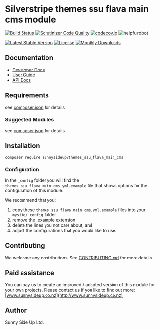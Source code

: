 # Silverstripe themes ssu flava main cms module
[![Build Status](https://travis-ci.org/sunnysideup/silverstripe-themes_ssu_flava_main_cms.svg?branch=master)](https://travis-ci.org/sunnysideup/silverstripe-themes_ssu_flava_main_cms)
[![Scrutinizer Code Quality](https://scrutinizer-ci.com/g/sunnysideup/silverstripe-themes_ssu_flava_main_cms/badges/quality-score.png?b=master)](https://scrutinizer-ci.com/g/sunnysideup/silverstripe-themes_ssu_flava_main_cms/?branch=master)
[![codecov.io](https://codecov.io/github/sunnysideup/silverstripe-themes_ssu_flava_main_cms/coverage.svg?branch=master)](https://codecov.io/github/sunnysideup/silverstripe-themes_ssu_flava_main_cms?branch=master)
![helpfulrobot](https://helpfulrobot.io/sunnysideup/themes_ssu_flava_main_cms/badge)

[![Latest Stable Version](https://poser.pugx.org/sunnysideup/themes_ssu_flava_main_cms/version)](https://packagist.org/packages/sunnysideup/themes_ssu_flava_main_cms)
[![License](https://poser.pugx.org/sunnysideup/themes_ssu_flava_main_cms/license)](https://packagist.org/packages/sunnysideup/themes_ssu_flava_main_cms)
[![Monthly Downloads](https://poser.pugx.org/sunnysideup/themes_ssu_flava_main_cms/d/monthly)](https://packagist.org/packages/sunnysideup/themes_ssu_flava_main_cms)


## Documentation



 * [Developer Docs](docs/en/INDEX.md)
 * [User Guide](docs/en/userguide.md)
 * [API Docs](http://docs.ssmods.com/sunnysideup/themes_ssu_flava_main_cms/classes.xhtml)

## Requirements



see [composer.json](composer.json) for details

### Suggested Modules



see [composer.json](composer.json) for details


## Installation


```
composer require sunnysideup/themes_ssu_flava_main_cms
```

### Configuration



In the `_config` folder you will find the `themes_ssu_flava_main_cms.yml.example`
file that shows options for the configuration of this module.

We recommend that you:

  1. copy these `themes_ssu_flava_main_cms.yml.example` files into your
`mysite/_config` folder
  2. remove the .example extension
  3. delete the lines you not care about, and
  4. adjust the configurations that you would like to use.


## Contributing



We welcome any contributions. See [CONTRIBUTING.md](CONTRIBUTING.md) for more details.

## Paid assistance



You can pay us to create an improved / adapted version of this module for your own projects.  Please contact us if you like to find out more: [www.sunnysideup.co.nz](http://www.sunnysideup.co.nz)

## Author



Sunny Side Up Ltd.
